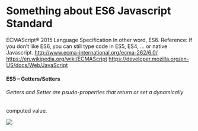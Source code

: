 # Something about ES6 Javascript Standard


ECMAScript® 2015 Language Specification
In other word, ES6.
Reference:
If you don’t like ES6, you can still type code in ES5, ES4, … or native
Javascript.
http://www.ecma-international.org/ecma-262/6.0/
https://en.wikipedia.org/wiki/ECMAScript
https://developer.mozilla.org/en-US/docs/Web/JavaScript

#### ES5 – Getters/Setters
###### Getters and Setter are psudo-properties that return or set a dynamically
computed value.

<img align="left" src="http://www.fillmurray.com/100/100">
